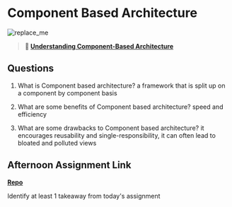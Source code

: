# Component Based Architecture

![replace_me](https://codeworks.blob.core.windows.net/public/assets/img/illustrations/placeholder.svg)

> **📖 [Understanding Component-Based Architecture](https://codeworksacademy.com/fs-student-guide/resources/wk6/01-Component-Based-Architecture)**

## Questions

1. What is Component based architecture?
 a framework that is split up on a component by component basis

2. What are some benefits of Component based architecture?
speed and efficiency

3. What are some drawbacks to Component based architecture?
it encourages reusability and single-responsibility, it can often lead to bloated and polluted views
## Afternoon Assignment Link

**[Repo](https://github.com/calvinthurst/vue-playground)**

Identify at least 1 takeaway from today's assignment
